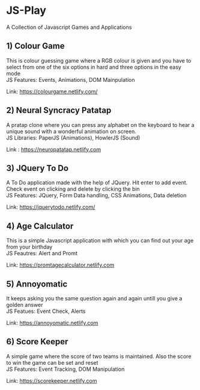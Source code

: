 # JS-Play
A Collection of Javascript Games and Applications


## 1) Colour Game
This is colour guessing game where a RGB colour is given and you have to select from one of the six options in hard and three options in the easy mode  
JS Features: Events, Animations, DOM Mainpulation

Link:  https://colourgame.netlify.com/

## 2) Neural Syncracy Patatap
A pratap clone where you can press any alphabet on the keyboard to hear a unique sound with a wonderful animation on screen.  
JS Libraries: PaperJS (Animations), HowlerJS (Sound)

Link : https://neuropatatap.netlify.com

## 3) JQuery To Do 
A To Do application made with the help of JQuery. Hit enter to add event. Check event on clicking and delete by clicking the bin  
JS Features: JQuery, Form Data handling, CSS Animations, Data deletion

Link: https://jquerytodo.netlify.com/

## 4) Age Calculator
This is a simple Javascript application with which you can find out your age from your birthday  
JS Feautres: Alert and Promt

Link: https://promtagecalculator.netlify.com

## 5) Annoyomatic
It keeps asking you the same question again and again untill you give a golden answer  
JS Featues: Event Check, Alerts

Link: https://annoyomatic.netlify.com

## 6) Score Keeper
A simple game where the score of two teams is maintained. Also the score to win the game can be set and reset  
JS Features: Event Tracking, DOM Manipulation  

Link: https://scorekeeper.netlify.com
